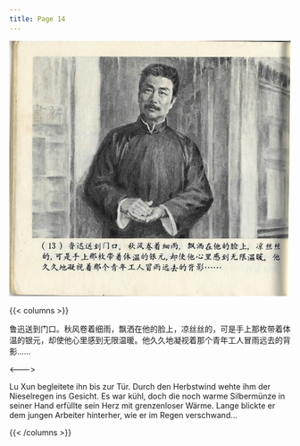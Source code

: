 ```yaml
---
title: Page 14
---
```


![luxun front](../../../images/luxun/MaiShuDeGuShi/14-page-00001.jpg)

{{< columns >}}

鲁迅送到门口。秋风卷着细雨，飘洒在他的脸上，凉丝丝的，可是手上那枚带着体温的银元，却使他心里感到无限温暖。他久久地凝视着那个青年工人冒雨远去的背影......

<--->

Lu Xun begleitete ihn bis zur Tür. Durch den Herbstwind wehte ihm der Nieselregen ins Gesicht. Es war kühl, doch die noch warme Silbermünze in seiner Hand erfüllte sein Herz mit grenzenloser Wärme. Lange blickte er dem jungen Arbeiter hinterher, wie er im Regen verschwand...

{{< /columns >}}